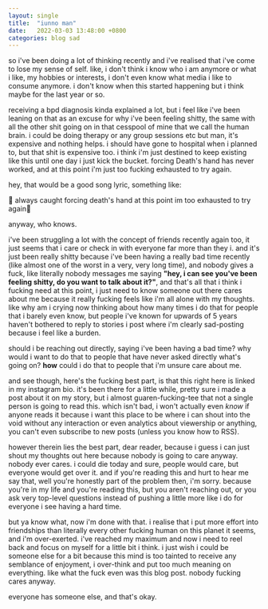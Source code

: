 ```yaml
---
layout: single
title:  "iunno man"
date:   2022-03-03 13:48:00 +0800
categories: blog sad
---
```

so i've been doing a lot of thinking recently and i've realised that i've come to lose my sense of self. like, i don't think i know who i am anymore or what i like, my hobbies or interests, i don't even know what media i like to consume anymore. i don't know when this started happening but i think maybe for the last year or so. 

receiving a bpd diagnosis kinda explained a lot, but i feel like i've been leaning on that as an excuse for why i've been feeling shitty, the same with all the other shit going on in that cesspool of mine that we call the human brain. i could be doing therapy or any group sessions etc but man, it's expensive and nothing helps. i should have gone to hospital when i planned to, but that shit is expensive too. i think i'm just destined to keep existing like this until one day i just kick the bucket. forcing Death's hand has never worked, and at this point i'm just too fucking exhausted to try again.

hey, that would be a good song lyric, something like:

🎵 always caught forcing death's hand
at this point im too exhausted to try again🎵

anyway, who knows.

i've been struggling a lot with the concept of friends recently again too, it just seems that i care or check in with everyone far more than they i. and it's just been really shitty because i've been having a really bad time recently (like almost one of the worst in a very, very long time), and nobody gives a fuck, like literally nobody messages me saying **"hey, i can see you've been feeling shitty, do you want to talk about it?"**, and that's all that i think i fucking need at this point, i just need to know someone out there cares about me because it really fucking feels like i'm all alone with my thoughts. like why am i crying now thinking about how many times i do that for people that i barely even know, but people i've known for upwards of 5 years haven't bothered to reply to stories i post where i'm clearly sad-posting because i feel like a burden.

should i be reaching out directly, saying i've been having a bad time? why would i want to do that to people that have never asked directly what's going on? **how** could i do that to people that i'm unsure care about me.

and see though, here's the fucking best part, is that this right here is linked in my instagram bio. it's been there for a little while, pretty sure i made a post about it on my story, but i almost guaren-fucking-tee that not a single person is going to read this. which isn't bad, i won't actually even *know* if anyone reads it because i want this place to be where i can shout into the void without any interaction or even analytics about viewership or anything, you can't even subscribe to new posts (unless you know how to RSS).

however therein lies the best part, dear reader, because i guess i can just shout my thoughts out here because nobody is going to care anyway. nobody ever cares. i could die today and sure, people would care, but everyone would get over it. and if you're reading this and hurt to hear me say that, well you're honestly part of the problem then, i'm sorry. because you're in my life and you're reading this, but you aren't reaching out, or you ask very top-level questions instead of pushing a little more like i do for everyone i see having a hard time.

but ya know what, now i'm done with that. i realise that i put more effort into friendships than literally every other fucking human on this planet it seems, and i'm over-exerted. i've reached my maximum and now i need to reel back and focus on myself for a little bit i think. i just wish i could be someone else for a bit because this mind is too tainted to receive any semblance of enjoyment, i over-think and put too much meaning on everything. like what the fuck even was this blog post. nobody fucking cares anyway.

everyone has someone else, and that's okay.
